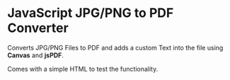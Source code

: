 # JavaScript JPG/PNG to PDF Converter
Converts JPG/PNG Files to PDF and adds a custom Text into the file using **Canvas** and **jsPDF**. 

Comes with a simple HTML to test the functionality.